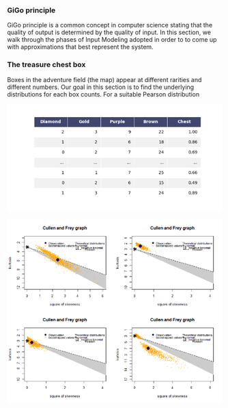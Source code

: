 ### GiGo principle

GiGo principle is a common concept in computer science stating that the quality of output is determined by the quality of input.
In this section, we walk through the phases of Input Modeling adopted in order to to come up with approximations that best represent the system.

### The treasure chest box

Boxes in the adventure field (the map) appear at different rarities and different numbers. Our goal in this section is to find the underlying distributions for each box counts. 
For a suitable Pearson distribution

![](../assets/images/table_mpl.png)

![](../assets/images/cullen_fray.png)
